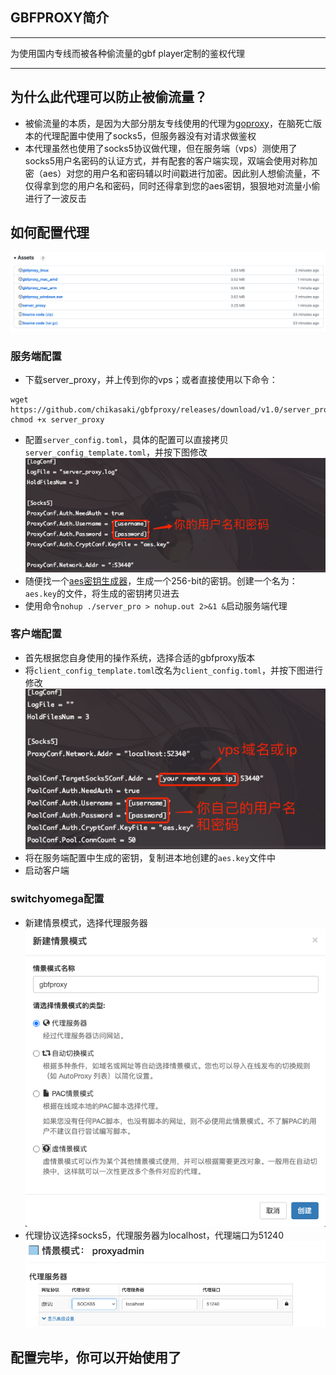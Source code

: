 ## GBFPROXY简介

---


为使用国内专线而被各种偷流量的gbf player定制的鉴权代理

---

## 为什么此代理可以防止被偷流量？
- 被偷流量的本质，是因为大部分朋友专线使用的代理为[goproxy](https://github.com/snail007/goproxy)，在脑死亡版本的代理配置中使用了socks5，但服务器没有对请求做鉴权
- 本代理虽然也使用了socks5协议做代理，但在服务端（vps）测使用了socks5用户名密码的认证方式，并有配套的客户端实现，双端会使用对称加密（aes）对您的用户名和密码辅以时间戳进行加密。因此别人想偷流量，不仅得拿到您的用户名和密码，同时还得拿到您的aes密钥，狠狠地对流量小偷进行了一波反击

## 如何配置代理
![img.png](img.png)

### 服务端配置
- 下载server_proxy，并上传到你的vps；或者直接使用以下命令：
```shell
wget https://github.com/chikasaki/gbfproxy/releases/download/v1.0/server_proxy
chmod +x server_proxy
```
- 配置`server_config.toml`，具体的配置可以直接拷贝`server_config_template.toml`，并按下图修改
![img_4.png](img_4.png)
- 随便找一个[aes密钥生成器](https://www.imaegoo.com/2020/aes-key-generator/)，生成一个256-bit的密钥。创建一个名为：`aes.key`的文件，将生成的密钥拷贝进去
- 使用命令`nohup ./server_pro > nohup.out 2>&1 &`启动服务端代理

### 客户端配置
- 首先根据您自身使用的操作系统，选择合适的gbfproxy版本
- 将`client_config_template.toml`改名为`client_config.toml`，并按下图进行修改
![img_1.png](img_1.png)
- 将在服务端配置中生成的密钥，复制进本地创建的`aes.key`文件中
- 启动客户端

### switchyomega配置
- 新建情景模式，选择代理服务器
![img_2.png](img_2.png)
- 代理协议选择socks5，代理服务器为localhost，代理端口为51240
![img_3.png](img_3.png)

## 配置完毕，你可以开始使用了
